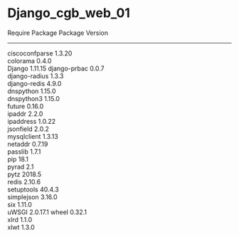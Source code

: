 # Django_cgb_web_01

Require Package
Package        Version 
-------------- --------
ciscoconfparse 1.3.20  
colorama       0.4.0   
Django         1.11.15 
django-prbac   0.0.7   
django-radius  1.3.3   
django-redis   4.9.0   
dnspython      1.15.0  
dnspython3     1.15.0  
future         0.16.0  
ipaddr         2.2.0   
ipaddress      1.0.22  
jsonfield      2.0.2   
mysqlclient    1.3.13  
netaddr        0.7.19  
passlib        1.7.1   
pip            18.1    
pyrad          2.1     
pytz           2018.5  
redis          2.10.6  
setuptools     40.4.3  
simplejson     3.16.0  
six            1.11.0  
uWSGI          2.0.17.1
wheel          0.32.1  
xlrd           1.1.0   
xlwt           1.3.0   

